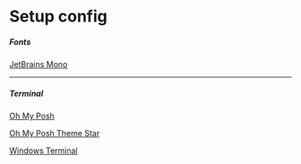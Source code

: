 # Setup config

##### Fonts

[JetBrains Mono](https://www.jetbrains.com/lp/mono/)

<hr>

##### Terminal

[Oh My Posh](https://ohmyposh.dev/)

[Oh My Posh Theme Star](https://github.com/JanDeDobbeleer/oh-my-posh/blob/main/themes/star.omp.json)

[Windows Terminal](https://apps.microsoft.com/store/detail/windows-terminal/9N0DX20HK701?hl=pt-br&gl=BR)

